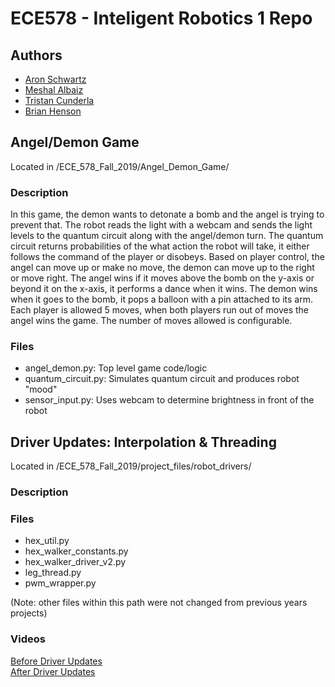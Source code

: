 # ECE578 - Inteligent Robotics 1 Repo   
## Authors    
* [Aron Schwartz](https://github.com/aronjschwartz)  
* [Meshal Albaiz](https://github.com/mish3albaiz)  
* [Tristan Cunderla](https://github.com/tristancunderla)    
* [Brian Henson](https://github.com/Nuthouse01)  
## Angel/Demon Game   
Located in /ECE_578_Fall_2019/Angel_Demon_Game/  
### Description  
In this game, the demon wants to detonate a bomb and the angel is trying to prevent that. The robot reads the light with a webcam and sends the light levels to the quantum circuit along with the angel/demon turn. The quantum circuit returns probabilities of the what action the robot will take, it either follows the command of the player or disobeys. Based on player control, the angel can move up or make no move, the demon can move up to the right or move right. The angel wins if it moves above the bomb on the y-axis or beyond it on the x-axis, it performs a dance when it wins. The demon wins when it goes to the bomb, it pops a balloon with a pin attached to its arm. Each player is allowed 5 moves, when both players run out of moves the angel wins the game. The number of moves allowed is configurable.
### Files  
* angel_demon.py: Top level game code/logic   
* quantum_circuit.py:  Simulates quantum circuit and produces robot "mood"  
* sensor_input.py: Uses webcam to determine brightness in front of the robot  
## Driver Updates: Interpolation & Threading  
Located in /ECE_578_Fall_2019/project_files/robot_drivers/ 
### Description  
### Files  
* hex_util.py   
* hex_walker_constants.py   
* hex_walker_driver_v2.py  
* leg_thread.py  
* pwm_wrapper.py  

(Note: other files within this path were not changed from previous years projects)  
### Videos  
[Before Driver Updates](https://youtu.be/p2TAcD7aNjc)  
[After Driver Updates](https://youtu.be/fD-FDFSJfj8)    

